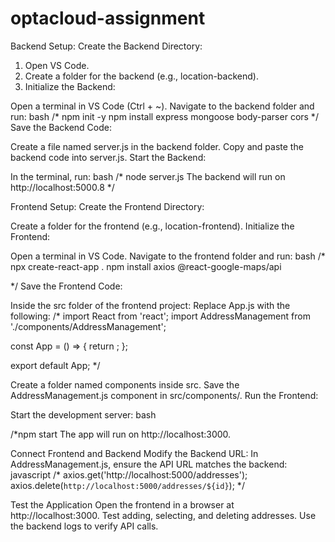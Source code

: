 # optacloud-assignment


Backend Setup:
Create the Backend Directory:

1. Open VS Code.
2. Create a folder for the backend (e.g., location-backend).
3. Initialize the Backend:

Open a terminal in VS Code (Ctrl + ~).
Navigate to the backend folder and run:
bash
/* npm init -y
npm install express mongoose body-parser cors */
Save the Backend Code:

Create a file named server.js in the backend folder.
Copy and paste the backend code into server.js.
Start the Backend:

In the terminal, run:
bash
/*
node server.js
The backend will run on http://localhost:5000.8 */

Frontend Setup:
Create the Frontend Directory:

Create a folder for the frontend (e.g., location-frontend).
Initialize the Frontend:

Open a terminal in VS Code.
Navigate to the frontend folder and run:
bash
/*
npx create-react-app .
npm install axios @react-google-maps/api

*/
Save the Frontend Code:

Inside the src folder of the frontend project:
Replace App.js with the following:
/*
import React from 'react';
import AddressManagement from './components/AddressManagement';

const App = () => {
  return <AddressManagement />;
};

export default App;
*/


Create a folder named components inside src.
Save the AddressManagement.js component in src/components/.
Run the Frontend:

Start the development server:
bash

/*npm start
The app will run on http://localhost:3000.


 Connect Frontend and Backend
Modify the Backend URL:
In AddressManagement.js, ensure the API URL matches the backend:
javascript
/*
axios.get('http://localhost:5000/addresses');
axios.delete(`http://localhost:5000/addresses/${id}`);
*/

 
 Test the Application
Open the frontend in a browser at http://localhost:3000.
Test adding, selecting, and deleting addresses.
Use the backend logs to verify API calls.
